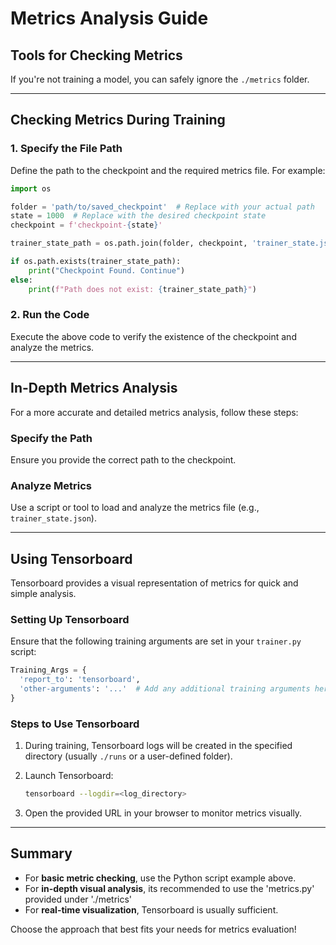 # Metrics Analysis Guide

## Tools for Checking Metrics

If you're not training a model, you can safely ignore the `./metrics` folder.

---

## Checking Metrics During Training

### 1. Specify the File Path

Define the path to the checkpoint and the required metrics file. For example:

```python
import os

folder = 'path/to/saved_checkpoint'  # Replace with your actual path
state = 1000  # Replace with the desired checkpoint state
checkpoint = f'checkpoint-{state}'

trainer_state_path = os.path.join(folder, checkpoint, 'trainer_state.json')

if os.path.exists(trainer_state_path):
    print("Checkpoint Found. Continue")
else:
    print(f"Path does not exist: {trainer_state_path}")
```

### 2. Run the Code

Execute the above code to verify the existence of the checkpoint and analyze the metrics.

---

## In-Depth Metrics Analysis

For a more accurate and detailed metrics analysis, follow these steps:

### Specify the Path
Ensure you provide the correct path to the checkpoint.

### Analyze Metrics
Use a script or tool to load and analyze the metrics file (e.g., `trainer_state.json`).

---

## Using Tensorboard

Tensorboard provides a visual representation of metrics for quick and simple analysis.

### Setting Up Tensorboard
Ensure that the following training arguments are set in your `trainer.py` script:

```python
Training_Args = {
  'report_to': 'tensorboard',
  'other-arguments': '...'  # Add any additional training arguments here
}
```

### Steps to Use Tensorboard

1. During training, Tensorboard logs will be created in the specified directory (usually `./runs` or a user-defined folder).
2. Launch Tensorboard:

   ```bash
   tensorboard --logdir=<log_directory>
   ```

3. Open the provided URL in your browser to monitor metrics visually.

---

## Summary

- For **basic metric checking**, use the Python script example above.
- For **in-depth visual analysis**, its recommended to use the 'metrics.py' provided under './metrics'
- For **real-time visualization**, Tensorboard is usually sufficient.

Choose the approach that best fits your needs for metrics evaluation!
